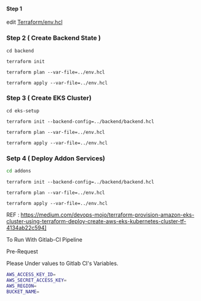#### Step 1
edit [Terraform/env.hcl](Terraform/env.hcl)

### Step 2 ( Create Backend State )
```shell
cd backend
```
```shell
terraform init
```
```shell
terraform plan --var-file=../env.hcl
```
```shell
terraform apply --var-file=../env.hcl
```
### Step 3 ( Create EKS Cluster)
```shell
cd eks-setup
```
```shell
terraform init --backend-config=../backend/backend.hcl
```
```shell
terraform plan --var-file=../env.hcl
```
```shell
terraform apply --var-file=../env.hcl
```
### Setp 4 ( Deploy Addon Services)

```bash
cd addons
```
```shell
terraform init --backend-config=../backend/backend.hcl
```
```shell
terraform plan --var-file=../env.hcl
```
```shell
terraform apply --var-file=../env.hcl
```


REF : https://medium.com/devops-mojo/terraform-provision-amazon-eks-cluster-using-terraform-deploy-create-aws-eks-kubernetes-cluster-tf-4134ab22c594]


To Run With Gitlab-CI Pipeline

Pre-Request

Please Under values to Gitlab CI's Variables. 
```bash
AWS_ACCESS_KEY_ID=
AWS_SECRET_ACCESS_KEY=
AWS_REGION=
BUCKET_NAME=
``````